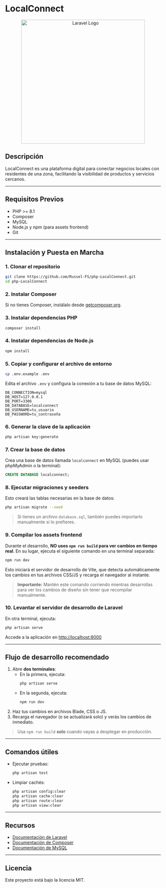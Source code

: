 # LocalConnect

<p align="center"><a href="https://laravel.com" target="_blank"><img src="https://raw.githubusercontent.com/laravel/art/master/logo-lockup/5%20SVG/2%20CMYK/1%20Full%20Color/laravel-logolockup-cmyk-red.svg" width="400" alt="Laravel Logo"></a></p>

## Descripción

LocalConnect es una plataforma digital para conectar negocios locales con residentes de una zona, facilitando la visibilidad de productos y servicios cercanos.

---

## Requisitos Previos

-   PHP >= 8.1
-   Composer
-   MySQL
-   Node.js y npm (para assets frontend)
-   Git

---

## Instalación y Puesta en Marcha

### 1. Clonar el repositorio

```bash
git clone https://github.com/Russel-FS/php-LocalConnect.git
cd php-LocalConnect
```

### 2. Instalar Composer

Si no tienes Composer, instálalo desde [getcomposer.org](https://getcomposer.org/).

### 3. Instalar dependencias PHP

```bash
composer install
```

### 4. Instalar dependencias de Node.js

```bash
npm install
```

### 5. Copiar y configurar el archivo de entorno

```bash
cp .env.example .env
```

Edita el archivo `.env` y configura la conexión a tu base de datos MySQL:

```
DB_CONNECTION=mysql
DB_HOST=127.0.0.1
DB_PORT=3306
DB_DATABASE=localconnect
DB_USERNAME=tu_usuario
DB_PASSWORD=tu_contraseña
```

### 6. Generar la clave de la aplicación

```bash
php artisan key:generate
```

### 7. Crear la base de datos

Crea una base de datos llamada `localconnect` en MySQL (puedes usar phpMyAdmin o la terminal):

```sql
CREATE DATABASE localconnect;
```

### 8. Ejecutar migraciones y seeders

Esto creará las tablas necesarias en la base de datos:

```bash
php artisan migrate --seed
```

> Si tienes un archivo `database.sql`, también puedes importarlo manualmente si lo prefieres.

### 9. Compilar los assets frontend

Durante el desarrollo, **NO uses `npm run build` para ver cambios en tiempo real**. En su lugar, ejecuta el siguiente comando en una terminal separada:

```bash
npm run dev
```

Esto iniciará el servidor de desarrollo de Vite, que detecta automáticamente los cambios en tus archivos CSS/JS y recarga el navegador al instante.

> **Importante:** Mantén este comando corriendo mientras desarrollas para ver los cambios de diseño sin tener que recompilar manualmente.

### 10. Levantar el servidor de desarrollo de Laravel

En otra terminal, ejecuta:

```bash
php artisan serve
```

Accede a la aplicación en [http://localhost:8000](http://localhost:8000)

---

## Flujo de desarrollo recomendado

1. Abre **dos terminales**:
    - En la primera, ejecuta:
        ```bash
        php artisan serve
        ```
    - En la segunda, ejecuta:
        ```bash
        npm run dev
        ```
2. Haz tus cambios en archivos Blade, CSS o JS.
3. Recarga el navegador (o se actualizará solo) y verás los cambios de inmediato.

> Usa `npm run build` **solo** cuando vayas a desplegar en producción.

---

## Comandos útiles

-   Ejecutar pruebas:
    ```bash
    php artisan test
    ```
-   Limpiar cachés:
    ```bash
    php artisan config:clear
    php artisan cache:clear
    php artisan route:clear
    php artisan view:clear
    ```

---

## Recursos

-   [Documentación de Laravel](https://laravel.com/docs)
-   [Documentación de Composer](https://getcomposer.org/doc/)
-   [Documentación de MySQL](https://dev.mysql.com/doc/)

---

## Licencia

Este proyecto está bajo la licencia MIT.
